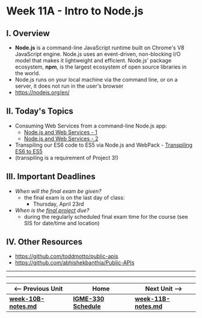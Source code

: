 # Week 11A - Intro to Node.js

## I. Overview
- **Node.js** is a command-line JavaScript runtime built on Chrome's V8 JavaScript engine. Node.js uses an event-driven, non-blocking I/O model that makes it lightweight and efficient. Node.js' package ecosystem, **npm**, is the largest ecosystem of open source libraries in the world.
- Node.js runs on your local machine via the command line, or on a server, it does not run in the user's browser
- https://nodejs.org/en/

## II. Today's Topics

- Consuming Web Services from a command-line Node.js app:
  - [Node.js and Web Services - 1](https://github.com/tonethar/IGME-330-Master/blob/master/notes/node-and-web-services-1.md)
  - [Node.js and Web Services - 2](https://github.com/tonethar/IGME-330-Master/blob/master/notes/node-and-web-services-2.md)
- Transpiling our ES6 code to ES5 via Node.js and WebPack - [Transpiling ES6 to ES5](https://github.com/tonethar/IGME-330-Master/blob/master/notes/node-and-transpiling.md)
- (transpiling is a requirement of Project 3!)

## III. Important Deadlines

- *When will the final exam be given?*
  - the final exam is on the last day of class: 
    - Thursday, April 23rd
- *When is the [final project](../projects/project-2.md) due?*
  - during the regularly scheduled final exam time for the course (see SIS for date/time and location)

  
## IV. Other Resources
- https://github.com/toddmotto/public-apis
- https://github.com/abhishekbanthia/Public-APIs
  

<hr><hr>

| <-- Previous Unit | Home | Next Unit -->
| --- | --- | --- 
| [**week-10B-notes.md**](week-10B-notes.md)     |  [**IGME-330 Schedule**](../schedule.md) | [**week-11B-notes.md**](week-11B-notes.md)
